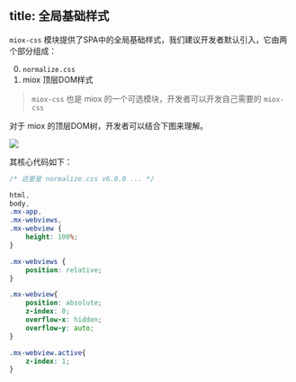 title: 全局基础样式
---

`miox-css` 模块提供了SPA中的全局基础样式，我们建议开发者默认引入，它由两个部分组成：

0. `normalize.css`
0. miox 顶层DOM样式

> `miox-css` 也是 miox 的一个可选模块，开发者可以开发自己需要的 `miox-css`

对于 miox 的顶层DOM树，开发者可以结合下图来理解。

![](https://pic.51zhangdan.com/u51/storage/93/95c96445-7671-378c-8470-a7b44692b5b3.png)

其核心代码如下：

```css
/* 这里是 normalize.css v6.0.0 ... */

html,
body,
.mx-app,
.mx-webviews,
.mx-webview {
    height: 100%;
}

.mx-webviews {
    position: relative;
}

.mx-webview{
    position: absolute;
    z-index: 0;
    overflow-x: hidden;
    overflow-y: auto;
}

.mx-webview.active{
    z-index: 1;
}
```
